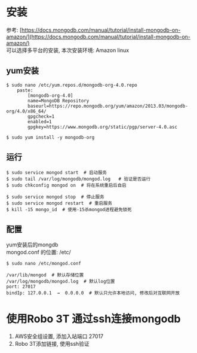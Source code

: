 # 安装

参考: [https://docs.mongodb.com/manual/tutorial/install-mongodb-on-amazon/](https://docs.mongodb.com/manual/tutorial/install-mongodb-on-amazon/)  
可以选择多平台的安装, 本次安装环境: Amazon linux

## yum安装

```
$ sudo nano /etc/yum.repos.d/mongodb-org-4.0.repo
    paste:
        [mongodb-org-4.0]
        name=MongoDB Repository
        baseurl=https://repo.mongodb.org/yum/amazon/2013.03/mongodb-org/4.0/x86_64/
        gpgcheck=1
        enabled=1
        gpgkey=https://www.mongodb.org/static/pgp/server-4.0.asc

$ sudo yum install -y mongodb-org
```

## 运行

```
$ sudo service mongod start  # 启动服务
$ sudo tail /var/log/mongodb/mongod.log   # 验证是否运行
$ sudo chkconfig mongod on  # 将在系统重启后自启

$ sudo service mongod stop  # 停止服务
$ sudo service mongod restart  # 重启服务
$ kill -15 mongo_id  # 使用-15杀mongod进程避免锁死
```

## 配置

yum安装后的mongdb  
mongod.conf 的位置: /etc/

```
$ sudo nano /etc/mongod.conf

/var/lib/mongod  # 默认存储位置
/var/log/mongodb/mongod.log  # 默认log位置
port: 27017
bindIp: 127.0.0.1  →  0.0.0.0  # 默认只允许本地访问, 修改后对互联网开放
```

# 使用Robo 3T 通过ssh连接mongodb

1. AWS安全组设置, 添加入站端口 27017
2. Robo 3T添加链接, 使用ssh验证



